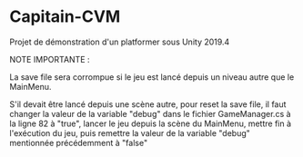 # Capitain-CVM
Projet de démonstration d'un platformer sous Unity 2019.4

NOTE IMPORTANTE : 

La save file sera corrompue si le jeu est lancé depuis un niveau autre que le MainMenu.

S'il devait être lancé depuis une scène autre, pour reset la save file, il faut changer la valeur de la variable "debug" dans le fichier
GameManager.cs à la ligne 82 à "true", lancer le jeu depuis la scène du MainMenu, mettre fin à l'exécution du jeu,
puis remettre la valeur de la variable "debug" mentionnée précédemment à "false"
